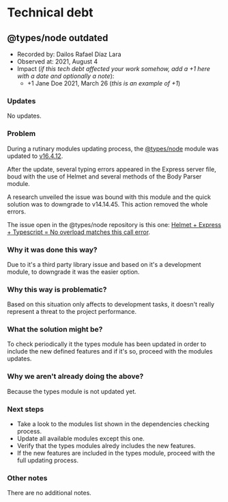 # Technical debt

## @types/node outdated

-   Recorded by: Dailos Rafael Díaz Lara
-   Observed at: 2021, August 4
-   Impact (_if this tech debt affected your work somehow, add a +1 here with a date and optionally a note_):
    -   +1 Jane Doe 2021, March 26 (_this is an example of +1_)

### Updates

No updates.

### Problem

During a rutinary modules updating process, the [@types/node](https://www.npmjs.com/package/@types/node) module was updated to [v16.4.12](https://www.npmjs.com/package/@types/node/v/16.4.12).

After the update, several typing errors appeared in the Express server file, boud with the use of Helmet and several methods of the Body Parser module.

A research unveiled the issue was bound with this module and the quick solution was to downgrade to v14.14.45. This action removed the whole errors.

The issue open in the @types/node repository is this one: [Helmet + Express + Typescript = No overload matches this call error](https://github.com/helmetjs/helmet/issues/325).

### Why it was done this way?

Due to it's a third party library issue and based on it's a development module, to downgrade it was the easier option.

### Why this way is problematic?

Based on this situation only affects to development tasks, it doesn't really represent a threat to the project performance.

### What the solution might be?

To check periodically it the types module has been updated in order to include the new defined features and if it's so, proceed with the modules updates.

### Why we aren't already doing the above?

Because the types module is not updated yet.

### Next steps

-   Take a look to the modules list shown in the dependencies checking process.
-   Update all available modules except this one.
-   Verify that the types modules alredy includes the new features.
-   If the new features are included in the types module, proceed with the full updating process.

### Other notes

There are no additional notes.
